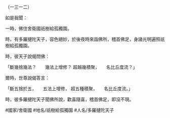 （一三一二）

如是我聞：

一時，佛住舍衛國祇樹給孤獨園。

時，有多羅揵陀天子，容色絕妙，於後夜時來詣佛所，稽首佛足，身諸光明遍照祇樹給孤獨園。

時，彼天子說偈問佛：

「斷幾捨幾法？　　幾法上增修？
超越幾積聚，　　名比丘度流？」

爾時，世尊說偈答言：

「斷五捨於五，　　五法上增修，
超五種積聚，　　名比丘度流。」

時，彼多羅揵陀天子聞佛所說，歡喜隨喜，稽首佛足，即沒不現。

#國家/舍衛國
#地名/祇樹給孤獨園
#人名/多羅揵陀天子
